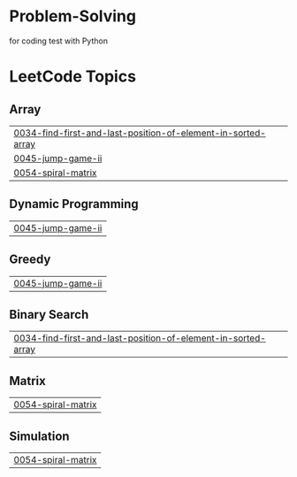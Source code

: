# Problem-Solving
for coding test with Python

<!---LeetCode Topics Start-->
# LeetCode Topics
## Array
|  |
| ------- |
| [0034-find-first-and-last-position-of-element-in-sorted-array](https://github.com/Hys-Lee/Problem-Solving/tree/master/0034-find-first-and-last-position-of-element-in-sorted-array) |
| [0045-jump-game-ii](https://github.com/Hys-Lee/Problem-Solving/tree/master/0045-jump-game-ii) |
| [0054-spiral-matrix](https://github.com/Hys-Lee/Problem-Solving/tree/master/0054-spiral-matrix) |
## Dynamic Programming
|  |
| ------- |
| [0045-jump-game-ii](https://github.com/Hys-Lee/Problem-Solving/tree/master/0045-jump-game-ii) |
## Greedy
|  |
| ------- |
| [0045-jump-game-ii](https://github.com/Hys-Lee/Problem-Solving/tree/master/0045-jump-game-ii) |
## Binary Search
|  |
| ------- |
| [0034-find-first-and-last-position-of-element-in-sorted-array](https://github.com/Hys-Lee/Problem-Solving/tree/master/0034-find-first-and-last-position-of-element-in-sorted-array) |
## Matrix
|  |
| ------- |
| [0054-spiral-matrix](https://github.com/Hys-Lee/Problem-Solving/tree/master/0054-spiral-matrix) |
## Simulation
|  |
| ------- |
| [0054-spiral-matrix](https://github.com/Hys-Lee/Problem-Solving/tree/master/0054-spiral-matrix) |
<!---LeetCode Topics End-->